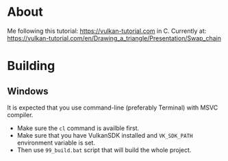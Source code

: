 # About
Me following this tutorial: https://vulkan-tutorial.com in C.
Currently at: https://vulkan-tutorial.com/en/Drawing_a_triangle/Presentation/Swap_chain
# Building
## Windows
It is expected that you use command-line (preferably Terminal) with MSVC compiler.
- Make sure the `cl` command is availble first.
- Make sure that you have VulkanSDK installed and `VK_SDK_PATH` environment variable is set.
- Then use `99_build.bat` script that will build the whole project.

